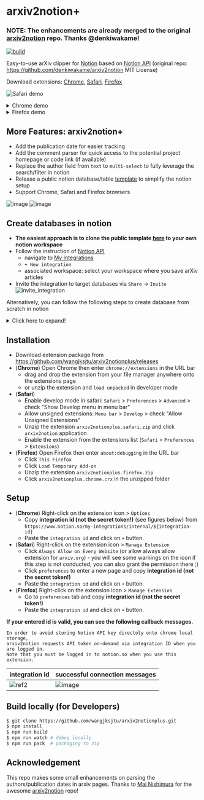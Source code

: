 # arxiv2notion+

### NOTE: The enhancements are already merged to the original [arxiv2notion](https://github.com/denkiwakame/arxiv2notion) repo. Thanks @denkiwakame!

[![build](https://github.com/denkiwakame/arxiv2notion/actions/workflows/build.yaml/badge.svg)](https://github.com/denkiwakame/arxiv2notion/actions/workflows/build.yaml)

Easy-to-use arXiv clipper for [Notion](https://www.notion.so) based on [Notion API](https://developers.notion.com/) (original repo: https://github.com/denkiwakame/arxiv2notion MIT License)

Download extensions: [Chrome](https://github.com/wangjksjtu/arxiv2notionplus/releases/download/v0.1.0/arxiv2notionplus.chrome.zip), [Safari](https://github.com/wangjksjtu/arxiv2notionplus/releases/download/v0.1.0/arxiv2notionplus.safari.zip), [Firefox](https://github.com/wangjksjtu/arxiv2notionplus/releases/download/v0.1.0/arxiv2notionplus.firefox.zip)

![Safari demo](doc/safari_demo.gif)

<details>
<summary>Chrome demo</summary> 
<img src="doc/chrome_demo.gif"/>
</details>

<details>
<summary>Firefox demo</summary> 
<img src="doc/firefox_demo.gif"/>
</details>

## More Features: arxiv2notion+
- Add the publication date for easier tracking
- Add the comment parser for quick access to the potential project homepage or code link (if available)
- Replace the author field from `text` to `multi-select` to fully leverage the search/filter in notion
- Release a public notion database/table [template](https://cheerful-alto-4ff.notion.site/b9acee8425864e1596f97bc5abc1af28?v=df28b75027154e429be566b9038e8187) to simplify the notion setup
- Support Chrome, Safari and Firefox browsers

![image](doc/nerf_example1.png)
![image](doc/arxiv2notionplus_db.png)
<!-- ![image](doc/nerf_example2.png) -->


## Create databases in notion
- **The easiest approach is to clone the public template [here](https://cheerful-alto-4ff.notion.site/b9acee8425864e1596f97bc5abc1af28?v=df28b75027154e429be566b9038e8187) to your own notion workspace**
- Follow the instruction of [Notion API](https://developers.notion.com/docs/getting-started)
  - navigate to [My Integrations](https://www.notion.so/my-integrations)
  - `+ New integration`
  - associated workspace: select your workspace where you save arXiv articles
- Invite the integration to target databases via `Share` -> `Invite`
![invite_integration](doc/notion.png)

Alternatively, you can follow the following steps to create database from scratch in notion
<details>
<summary>Click here to expand!</summary> 

- Login to [notion.so](https://www.notion.so) by admin user
- Create databases where you save arXiv articles
  - **Follow this instruction** https://www.notion.so/guides/creating-a-database , do **NOT** create a new database by `/database` !
  - **Add properties listed below.** `Title` `URL` `Publisher` `Authors` `Abstract`
  - Note that you should create *extactly the same properties with listed names.*

|property|type|
|-----|-----|
|Title|Title|
|URL|URL|
|Authors|Multi-Select|
|Abstract|Text|
|Published|Date|
|Comment|URL|
|Publisher|Select|

</details>

## Installation
- Download extension package from https://github.com/wangjksjtu/arxiv2notionplus/releases
- (**Chrome**) Open Chrome then enter `chrome://extensions` in the URL bar
  - drag and drop the extension from your file manager anywhere onto the extensions page
  - or unzip the extension and `load unpacked` in developer mode
- (**Safari**) 
  - Enable develop mode in safari: `Safari` > `Preferences` > `Advanced` > check "Show Develop menu in menu bar"
  - Allow unsigned extensions: `Menu bar` > `Develop` > check "Allow Unsigned Extensions"
  - Unzip the extension `arxiv2notionplus.safari.zip` and click `arxiv2notion` application
  - Enable the extension from the extensions list (`Safari` > `Preferences` > `Extensions`)
- (**Firefox**) Open Firefox then enter `about:debugging` in the URL bar
  - Click `This Firefox`
  - Click `Load Temporary Add-on`
  - Unzip the extension `arxiv2notionplus.firefox.zip`
  - Click `arxiv2notionplus.chrome.crx` in the unzipped folder

## Setup
- (**Chrome**) Right-click on the extension icon > `Options`
  - Copy **integration id (not the secret token!)** (see figures below) from `https://www.notion.so/my-integrations/internal/${integration-id}`
  - Paste the `integration id` and click on `+` button.
- (**Safari**) Right-click on the extension icon > `Manage Extension`
  - Click `Always Allow on Every Website` (or allow always allow extension for `arxiv.org`) - you will see some warnings on the icon if this step is not conducted; you can also grant the permission there ;)
  - Click `preferences` to enter a new page and copy **integration id (not the secret token!)**
  - Paste the `integration id` and click on `+` button.
- (**Firefox**) Right-click on the extension icon > `Manage Extension`
  - Go to `preferences` tab and copy **integration id (not the secret token!)**
  - Paste the `integration id` and click on `+` button.

**If your entered id is valid, you can see the following callback messages.**

```
In order to avoid storing Notion API key directoly onto chrome local storage,
arxiv2notion requests API token on-demand via integration ID when you are logged in.
Note that you must be logged in to notion.so when you use this extension.
```

|  integration id  | successful connection messages  |
|---|---|
| ![ref2](doc/integrataion.png) | ![image](https://user-images.githubusercontent.com/22170175/163661354-c9e7ab2c-c8e9-4fa2-9301-b46997e05d5e.png) |

## Build locally (for Developers)

```bash
$ git clone https://github.com/wangjksjtu/arxiv2notionplus.git
$ npm install
$ npm run build
$ npm run watch # debug locally
$ npm run pack  # packaging to zip
```

## Acknowledgement
This repo makes some small enhancements on parsing the authors/publication dates in arxiv pages. Thanks to [Mai Nishimura](https://github.com/denkiwakame) for the awesome [arxiv2notion](https://github.com/denkiwakame) repo!
